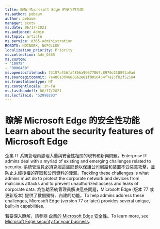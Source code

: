 ```yaml
---
title: 瞭解 Microsoft Edge 的安全性功能
ms.author: pebaum
author: pebaum
manager: scotv
ms.date: 06/17/2021
ms.audience: Admin
ms.topic: article
ms.service: o365-administration
ROBOTS: NOINDEX, NOFOLLOW
localization_priority: Priority
ms.collection: Adm_O365
ms.custom:
- "10978"
- "9006450"
ms.openlocfilehash: 72107a456fa4856a90677867c8970d218893a0ad
ms.sourcegitcommit: 7a406a3d4680662e81f0056454f7e25fb2f52504
ms.translationtype: HT
ms.contentlocale: zh-TW
ms.lasthandoff: 06/17/2021
ms.locfileid: "52990203"
---
```

# <a name="learn-about-the-security-features-of-microsoft-edge"></a><span data-ttu-id="99030-102">瞭解 Microsoft Edge 的安全性功能</span><span class="sxs-lookup"><span data-stu-id="99030-102">Learn about the security features of Microsoft Edge</span></span>

<span data-ttu-id="99030-103">企業 IT 系統管理員處理大量與安全性相關的現有和新興問題。</span><span class="sxs-lookup"><span data-stu-id="99030-103">Enterprise IT admins deal with a myriad of existing and emerging challenges related to security.</span></span> <span data-ttu-id="99030-104">系統管理員必須克服這些問題以保護公司網路和裝置不受惡意攻擊，並防止未經授權的存取和公司資料的洩漏。</span><span class="sxs-lookup"><span data-stu-id="99030-104">Tackling these challenges is what admins must do to protect the corporate network and devices from malicious attacks and to prevent unauthorized access and leaks of corporate data.</span></span> <span data-ttu-id="99030-105">為協助系統管理員解決這些問題，Microsoft Edge (版本 77 或更新版本) 提供了數個獨特、內建的功能。</span><span class="sxs-lookup"><span data-stu-id="99030-105">To help admins address these challenges, Microsoft Edge (version 77 or later) provides several unique, built-in capabilities.</span></span> 

<span data-ttu-id="99030-106">若要深入瞭解，請參閱 [企業的 Microsoft Edge 安全性](/DeployEdge/ms-edge-security-for-business)。</span><span class="sxs-lookup"><span data-stu-id="99030-106">To learn more, see [Microsoft Edge security for your business](/DeployEdge/ms-edge-security-for-business).</span></span>